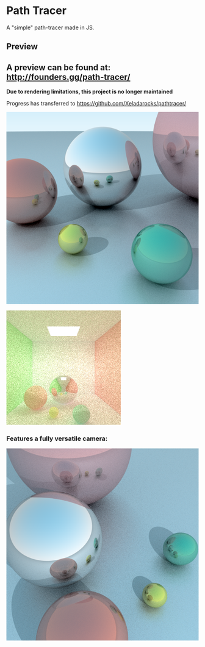# Path Tracer
A "simple" path-tracer made in JS.

## Preview
A preview can be found at: http://founders.gg/path-tracer/
------
**Due to rendering limitations, this project is no longer maintained**

Progress has transferred to https://github.com/Xeladarocks/pathtracer/

![alt text](https://github.com/Xeladarocks/path-tracer/blob/master/imgs/400p2500s%20(2).png?raw=true "Sample")

![alt text](https://github.com/Xeladarocks/path-tracer/blob/master/imgs/400p1400s.png?raw=true "Cornell Box")

### Features a fully versatile camera:
![alt text](https://github.com/Xeladarocks/path-tracer/blob/master/imgs/400p900s.png?raw=true "Sample Camera")
